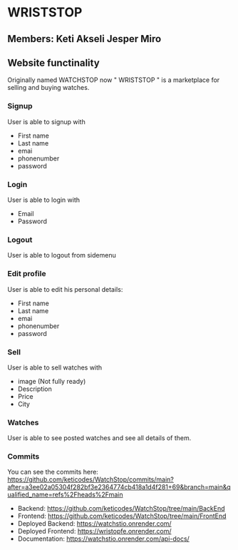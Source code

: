 # WRISTSTOP
## Members: Keti Akseli Jesper Miro
## Website functinality
Originally named WATCHSTOP now " WRISTSTOP " is a marketplace for selling and buying watches.

### Signup
User is able to signup with
- First name
- Last name
- emai
- phonenumber
- password
  
### Login
User is able to login with
- Email
- Password

### Logout
User is able to logout from sidemenu

### Edit profile
User is able to edit his personal details:
- First name
- Last name
- emai
- phonenumber
- password

### Sell
User is able to sell watches with
- image (Not fully ready)
- Description
- Price
- City

### Watches
User is able to see posted watches and see all details of them. 

### Commits
You can see the commits here: https://github.com/keticodes/WatchStop/commits/main?after=a3ee02a05304f282bf3e2364774cb418a1d4f281+69&branch=main&qualified_name=refs%2Fheads%2Fmain

- Backend: https://github.com/keticodes/WatchStop/tree/main/BackEnd
- Frontend: https://github.com/keticodes/WatchStop/tree/main/FrontEnd
- Deployed Backend: https://watchstio.onrender.com/
- Deployed Frontend: https://wristopfe.onrender.com/
- Documentation: https://watchstio.onrender.com/api-docs/
  



